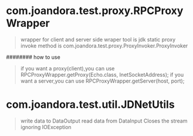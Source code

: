 # com.joandora.test.proxy.RPCProxyWrapper
> wrapper for client and server side
> wraper tool is jdk static proxy
> invoke method is com.joandora.test.proxy.ProxyInvoker.ProxyInvoker<T>

######## how to use
> if you want a proxy(client),you can use RPCProxyWrapper.getProxy(Echo.class, InetSocketAddress);
> if you want a server,you can use RPCProxyWrapper.getServer(host, port);

# com.joandora.test.util.JDNetUtils
> write data to DataOutput
> read data from DataInput
> Closes the stream ignoring IOException


